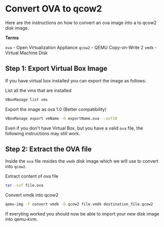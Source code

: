 # Convert OVA to qcow2

Here are the instructions on how to convert an ova image into a to qcow2 disk image.

**Terms**

`ova` - Open Virtualization Appliance
`qcow2` - QEMU Copy-on-Write 2
`vmdk` - Virtual Machine Disk

## Step 1: Export Virtual Box Image

If you have virtual box installed you can export the image as follows:

List all the vms that are installed

```bash
VBoxManage list vms
```

Export the image as ova 1.0 (Better compatibility)

```bash
VBoxManage export vmName -O exportName.ova --ovf10
```

Even if you don't have Virtual Box, but you have a valid `ova` file, the following instructions may still work.

## Step 2: Extract the OVA file

Inside the `ova` file resides the `vmdk` disk image which we will use to convert into `qcow2`.

Extract content of ova file

```bash
tar -xvf file.ova
```

Convert vmdk into qcow2

```bash
qemu-img -f convert vmdk -O qcow2 file.vmdk destination_file.qcow2
```

If everyting worked you should now be able to import your new disk image into qemu-kvm.
